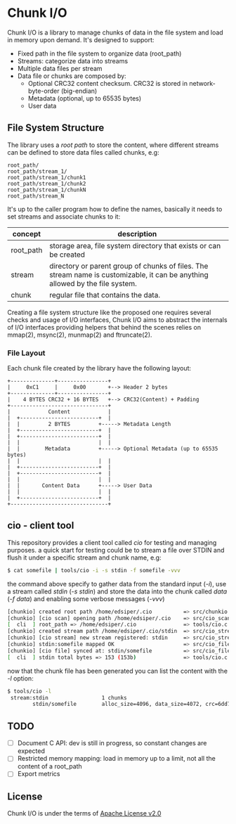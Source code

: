 # Chunk I/O

Chunk I/O is a library to manage chunks of data in the file system and load in memory upon demand. It's designed to support:

- Fixed path in the file system to organize data (root_path)
- Streams: categorize data into streams
- Multiple data files per stream
- Data file or chunks are composed by:
  - Optional CRC32 content checksum. CRC32 is stored in network-byte-order (big-endian)
  - Metadata (optional, up to 65535 bytes)
  - User data

## File System Structure

The library uses a _root path_ to store the content, where different streams can be defined to store data files called chunks, e.g:

```
root_path/
root_path/stream_1/
root_path/stream_1/chunk1
root_path/stream_1/chunk2
root_path/stream_1/chunkN
root_path/stream_N
```

It's up to the caller program how to define the names, basically it needs to set streams and associate chunks to it:

| concept   | description                                                  |
| --------- | ------------------------------------------------------------ |
| root_path | storage area, file system directory that exists or can be created |
| stream    | directory or parent group of chunks of files. The stream name is customizable, it can be anything allowed by the file system. |
| chunk     | regular file that contains the data.                         |

Creating a file system structure like the proposed one requires several checks and usage of I/O interfaces, Chunk I/O aims to abstract the internals of I/O interfaces providing helpers that behind the scenes relies on mmap(2), msync(2), munmap(2) and ftruncate(2).

### File Layout

Each chunk file created by the library have the following layout:

```
+--------------+----------------+
|     0xC1     |     0x00       +--> Header 2 bytes
+--------------+----------------+
|    4 BYTES CRC32 + 16 BYTES   +--> CRC32(Content) + Padding
+-------------------------------+
|            Content            |
|  +-------------------------+  |
|  |         2 BYTES         +-----> Metadata Length
|  +-------------------------+  |
|  +-------------------------+  |
|  |                         |  |
|  |        Metadata         +-----> Optional Metadata (up to 65535 bytes)
|  |                         |  |
|  +-------------------------+  |
|  +-------------------------+  |
|  |                         |  |
|  |       Content Data      +-----> User Data
|  |                         |  |
|  +-------------------------+  |
+-------------------------------+
```

## cio - client tool

This repository provides a client tool called _cio_ for testing and managing purposes. a quick start for testing could be to stream a file over STDIN and flush it under a specific stream and chunk name, e.g:

```bash
$ cat somefile | tools/cio -i -s stdin -f somefile -vvv
```

the command above specify to gather data from the standard input (_-i_), use a stream called _stdin_ (_-s stdin_) and store the data into the chunk called _data_ (_-f data_)  and enabling some verbose messages (_-vvv_)

```bash
[chunkio] created root path /home/edsiper/.cio          => src/chunkio.c:48
[chunkio] [cio scan] opening path /home/edsiper/.cio    => src/cio_scan.c:100
[  cli  ] root_path => /home/edsiper/.cio               => tools/cio.c:340
[chunkio] created stream path /home/edsiper/.cio/stdin  => src/cio_stream.c:62
[chunkio] [cio stream] new stream registered: stdin     => src/cio_stream.c:117
[chunkio] stdin:somefile mapped OK                      => src/cio_file.c:357
[chunkio] [cio file] synced at: stdin/somefile          => src/cio_file.c:508
[  cli  ] stdin total bytes => 153 (153b)               => tools/cio.c:248
```

now that the chunk file has been generated you can list the content with the _-l_ option:

```bash
$ tools/cio -l
 stream:stdin                 1 chunks
        stdin/somefile        alloc_size=4096, data_size=4072, crc=6dd73d2e
```

## TODO

- [ ] Document C API: dev is still in progress, so constant changes are expected
- [ ] Restricted memory mapping: load in memory up to a limit, not all the content of a root_path
- [ ] Export metrics

## License

Chunk I/O is under the terms of [Apache License v2.0](LICENSE)

